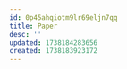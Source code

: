 ```yaml
---
id: 0p45ahqiotm9lr69eljn7qq
title: Paper
desc: ''
updated: 1738184283656
created: 1738183923172
---
```


